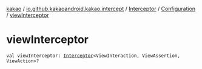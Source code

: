 [kakao](../../../index.md) / [io.github.kakaoandroid.kakao.intercept](../../index.md) / [Interceptor](../index.md) / [Configuration](index.md) / [viewInterceptor](./view-interceptor.md)

# viewInterceptor

`val viewInterceptor: `[`Interceptor`](../index.md)`<ViewInteraction, ViewAssertion, ViewAction>?`